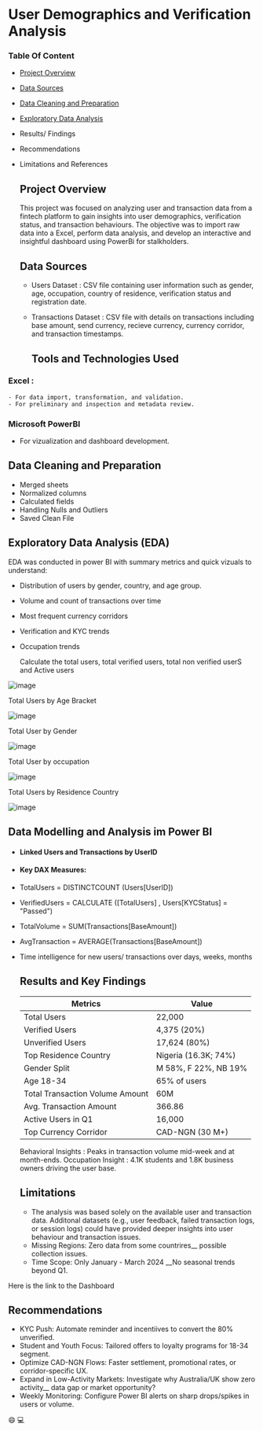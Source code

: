 # User Demographics and Verification Analysis

### Table Of Content

- [Project Overview](#project-overview)
  
- [Data Sources](#data-sources)
  
- [Data Cleaning and Preparation](#data-cleaning-and-preparation)
  
- [Exploratory Data Analysis](#exploratory-data-analysis)
  
- Results/ Findings
- Recommendations
- Limitations and References

  ## Project Overview
  This project was focused on analyzing user and transaction data from a fintech platform to gain insights into user demographics, verification status, and transaction behaviours. The objective was to import raw data into a Excel, perform data analysis, and develop an interactive and insightful dashboard using PowerBi for stalkholders.

  ## Data Sources
  
  - Users Dataset : CSV file containing user information such as gender, age, occupation, country of residence, verification status and registration date.

  - Transactions Dataset : CSV file with details on transactions including base amount, send currency, recieve currency, currency corridor, and transaction timestamps.
 
    ## Tools and Technologies Used

 ### Excel :
    - For data import, transformation, and validation.
    - For preliminary and inspection and metadata review.

  ### Microsoft PowerBI
  - For vizualization and dashboard development.

## Data Cleaning and Preparation 
- Merged sheets
- Normalized columns
- Calculated fields
- Handling Nulls and Outliers
- Saved Clean File


## Exploratory Data Analysis (EDA)
EDA was conducted in power BI with summary metrics and quick vizuals to understand:
- Distribution of users by gender, country, and age group.
- Volume and count of transactions over time
- Most frequent currency corridors
- Verification and KYC trends
- Occupation trends

  Calculate the total users, total verified users, total non verified userS and Active users

![image](https://github.com/user-attachments/assets/f76b9ad4-8fdc-448c-a0a3-bfb5ad715be8)

Total Users by Age Bracket

![image](https://github.com/user-attachments/assets/9d47d203-28e8-4222-9964-07d5fc1c7e06)

Total User by Gender

![image](https://github.com/user-attachments/assets/b77f1fa4-a959-4fb5-8019-f3a6de8ad275)

Total User by occupation

![image](https://github.com/user-attachments/assets/1ae45468-7b02-4224-a3f4-8dc401302989)

Total Users by Residence Country

![image](https://github.com/user-attachments/assets/a9e718a8-7a1e-4b21-9d0f-d37bf58d11e0)



  ## Data Modelling and Analysis im Power BI

- #### Linked Users and Transactions by UserID
    
- #### Key DAX Measures:
- TotalUsers = DISTINCTCOUNT (Users[UserID])
    
 - VerifiedUsers = CALCULATE ([TotalUsers] , Users[KYCStatus] = "Passed")
 
 - TotalVolume = SUM(Transactions[BaseAmount])
 
 - AvgTransaction = AVERAGE(Transactions[BaseAmount])
 
- Time intelligence for new users/ transactions over days, weeks, months
    
 
    ## Results and Key Findings

    | Metrics | Value |
    |---------| ------|
    |Total Users | 22,000 |
    | Verified Users | 4,375 (20%) |
    | Unverified Users | 17,624 (80%) |
    | Top Residence Country | Nigeria (16.3K; 74%)
    | Gender Split | M 58%, F 22%, NB 19% |
    | Age 18-34 | 65% of users |
    | Total Transaction Volume Amount | 60M |
    | Avg. Transaction Amount | 366.86 |
    | Active Users in Q1 | 16,000 |
    | Top Currency Corridor | CAD-NGN (30 M+) |

  Behavioral Insights : Peaks in transaction volume mid-week and at month-ends.
  Occupation Insight : 4.1K students and 1.8K business owners driving the user base.

  ## Limitations

  - The analysis was based solely on the available user and transaction data. Additonal datasets (e.g., user feedback, failed transaction logs, or session logs) could have provided deeper insights into user behaviour and transaction issues.
  - Missing Regions: Zero data from some countrires__ possible collection issues.
  - Time Scope: Only January - March 2024 __No seasonal trends beyond Q1.

Here is the link to the Dashboard 
  

  ## Recommendations

  - KYC Push: Automate reminder and incentiives to convert the 80% unverified.
  - Student and Youth Focus: Tailored offers to loyalty programs for 18-34 segment.
  - Optimize CAD-NGN Flows: Faster settlement, promotional rates, or corridor-specific UX.
  - Expand in Low-Activity Markets: Investigate why Australia/UK show zero activity__ data gap or market opportunity?
  - Weekly Monitoring: Configure Power BI alerts on sharp drops/spikes in users or volume.

😄
💻

 

  
   

    



  







  
